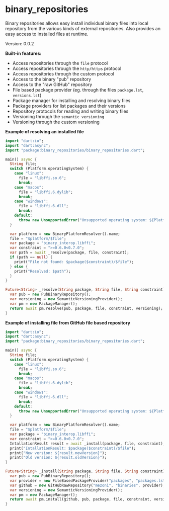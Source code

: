 binary_repositories
=====

Binary repositories allows easy install individual binary files into local repository from the various kinds of external repositories. Also provides an easy access to installed files at runtime.

Version: 0.0.2

**Built-in features:**

- Access repositories through the `file` protocol
- Access repositories through the `http/https` protocol
- Access repositories through the custom protocol
- Access to the binary "pub" repository 
- Access to the "raw GitHub" repository
- File based package provider (eg. through the files `package.lst`, `versions.lst`)
- Package manager for installing and resolving binary files
- Package providers for list packages and their versions
- Repository protocols for reading and writing binary files
- Versioning through the `semantic versioning` 
- Versioning through the custom versioning

**Example of resolving an installed file**

```dart
import "dart:io";
import "dart:async";
import "package:binary_repositories/binary_repositories.dart";

main() async {
  String file;
  switch (Platform.operatingSystem) {
    case "linux":
      file = "libffi.so.6";
      break;
    case "macos":
      file = "libffi.6.dylib";
      break;
    case "windows":
      file = "libffi-6.dll";
      break;
    default:
      throw new UnsupportedError("Unsupported operating system: ${Platform.operatingSystem}");
  }

  var platform = new BinaryPlatformResolver().name;
  file = "$platform/$file";
  var package = "binary_interop.libffi";
  var constraint = ">=0.6.0<0.7.0";
  var path = await _resolve(package, file, constraint);
  if (path == null) {
    print("File not found: $package($constraint)/$file");
  } else {
    print("Resolved: $path");
  }
}

Future<String> _resolve(String package, String file, String constraint) async {
  var pub = new PubBinaryRepository();
  var versioning = new SemanticVersioningProvider();
  var pm = new PackageManager();
  return await pm.resolve(pub, package, file, constraint, versioning);
}

```

**Example of installing file from GitHub file based repository**

```dart
import "dart:io";
import "dart:async";
import "package:binary_repositories/binary_repositories.dart";

main() async {
  String file;
  switch (Platform.operatingSystem) {
    case "linux":
      file = "libffi.so.6";
      break;
    case "macos":
      file = "libffi.6.dylib";
      break;
    case "windows":
      file = "libffi-6.dll";
      break;
    default:
      throw new UnsupportedError("Unsupported operating system: ${Platform.operatingSystem}");
  }

  var platform = new BinaryPlatformResolver().name;
  file = "$platform/$file";
  var package = "binary_interop.libffi";
  var constraint = ">=0.6.0<0.7.0";
  IntallationResult result = await _install(package, file, constraint);
  print("IntallationResult: $package($constraint)/$file");
  print("New version: ${result.newVersion}");
  print("Old version: ${result.oldVersion}");
}

Future<String> _install(String package, String file, String constraint) async {
  var pub = new PubBinaryRepository();
  var provider = new FileBasedPackageProvider("packages", "packages.lst", "versions.lst");
  var github = new GitHubRawRepository("mezoni", "binaries", provider);
  var versioning = new SemanticVersioningProvider();
  var pm = new PackageManager();
  return await pm.install(github, pub, package, file, constraint, versioning);
}

```
